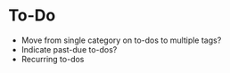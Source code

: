 # To-Do
- Move from single category on to-dos to multiple tags?
- Indicate past-due to-dos?
- Recurring to-dos